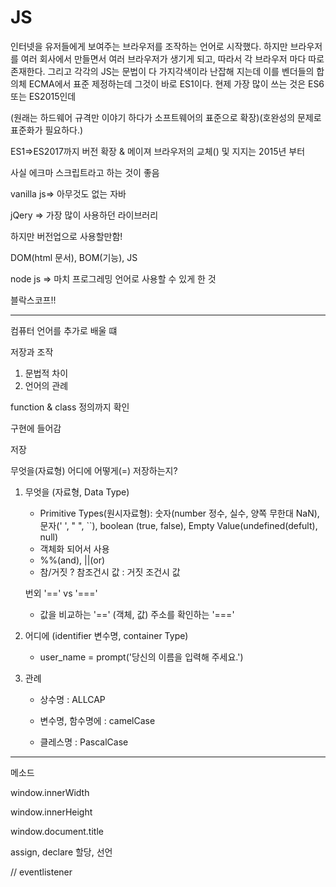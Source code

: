 # JS

인터넷을 유저들에게 보여주는 브라우저를 조작하는 언어로 시작했다. 하지만 브라우저를 여러 회사에서 만들면서 여러 브라우저가 생기게 되고, 따라서 각 브라우저 마다 따로 존재한다. 그리고 각각의 JS는 문법이 다 가지각색이라 난잡해 지는데 이를 벤더들의 합의체 ECMA에서 표준 제정하는데 그것이 바로 ES1이다. 현제 가장 많이 쓰는 것은 ES6 또는 ES2015인데 





 (원래는 하드웨어 규격만 이야기 하다가 소프트웨어의 표준으로 확장)(호완성의 문제로 표준화가 필요하다.)

ES1=>ES2017까지 버전 확장 & 메이져 브라우저의 교체() 및 지지는 2015년 부터

사실 에크마 스크립트라고 하는 것이 좋음



vanilla js=> 아무것도 없는 자바

jQery => 가장 많이 사용하던 라이브러리

하지만 버전업으로 사용할만함!



DOM(html 문서), BOM(기능), JS



node js => 마치 프로그레밍 언어로 사용할 수 있게 한 것

블락스코프!!

---

컴퓨터 언어를 추가로 배울 떄

저장과 조작

1. 문법적 차이
2. 언어의 관례

function & class 정의까지 확인

구현에 들어감

저장

무엇을(자료형) 어디에 어떻게(=) 저장하는지?

1. 무엇을 (자료형, Data Type)

   - Primitive Types(원시자료형): 숫자(number 정수, 실수, 양쪽 무한대 NaN), 문자(' ', " ", ``), boolean (true, false), Empty Value(undefined(defult), null)
   - 객체화 되어서 사용
   - %%(and), ||(or)
   - 참/거짓 ? 참조건시 값 : 거짓 조건시 값

   번외 '==' vs '==='

    - 값을 비교하는 '==' (객체, 값) 주소를 확인하는 '==='

2. 어디에 (identifier 변수명, container Type)

   - user_name = prompt('당신의 이름을 입력해 주세요.')

3. 관례

   - 상수명 : ALLCAP

   - 변수명, 함수명에 : camelCase
   - 클레스명 : PascalCase

---

메소드

window.innerWidth

window.innerHeight

window.document.title









assign, declare 할당, 선언



// eventlistener